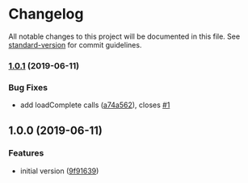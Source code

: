 # Changelog

All notable changes to this project will be documented in this file. See [standard-version](https://github.com/conventional-changelog/standard-version) for commit guidelines.

### [1.0.1](https://github.com/AmerMathSoc/mathjax-empheq-cases/compare/v1.0.0...v1.0.1) (2019-06-11)


### Bug Fixes

* add loadComplete calls ([a74a562](https://github.com/AmerMathSoc/mathjax-empheq-cases/commit/a74a562)), closes [#1](https://github.com/AmerMathSoc/mathjax-empheq-cases/issues/1)



## 1.0.0 (2019-06-11)


### Features

* initial version ([9f91639](https://github.com/AmerMathSoc/mathjax-empheq-cases/commit/9f91639))

